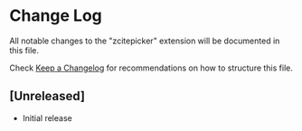 # Change Log

All notable changes to the "zcitepicker" extension will be documented in this file.

Check [Keep a Changelog](http://keepachangelog.com/) for recommendations on how to structure this file.

## [Unreleased]

- Initial release